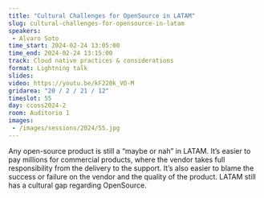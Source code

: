 ```yaml
---
title: "Cultural Challenges for OpenSource in LATAM"
slug: cultural-challenges-for-opensource-in-latam
speakers:
 - Alvaro Soto
time_start: 2024-02-24 13:05:00
time_end: 2024-02-24 13:15:00
track: Cloud native practices & considerations
format: Lightning talk
slides: 
video: https://youtu.be/kF220k_VO-M
gridarea: "20 / 2 / 21 / 12"
timeslot: 55
day: ccoss2024-2
room: Auditorio 1
images: 
 - /images/sessions/2024/55.jpg
---
```


Any open-source product is still a “maybe or nah” in LATAM. It’s easier to pay millions for commercial products, where the vendor takes full responsibility from the delivery to the support. It’s also easier to blame the success or failure on the vendor and the quality of the product. LATAM still has a cultural gap regarding OpenSource.